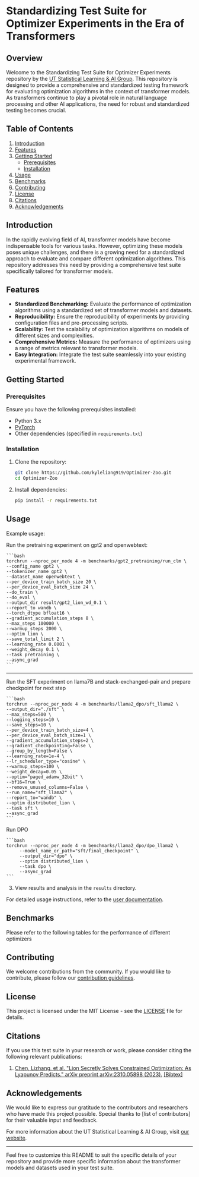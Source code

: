# Standardizing Test Suite for Optimizer Experiments in the Era of Transformers

## Overview

Welcome to the Standardizing Test Suite for Optimizer Experiments repository by the [UT Statistical Learning & AI Group](https://www.cs.utexas.edu/~qlearning/). This repository is designed to provide a comprehensive and standardized testing framework for evaluating optimization algorithms in the context of transformer models. As transformers continue to play a pivotal role in natural language processing and other AI applications, the need for robust and standardized testing becomes crucial.

## Table of Contents

1. [Introduction](#introduction)
2. [Features](#features)
3. [Getting Started](#getting-started)
    - [Prerequisites](#prerequisites)
    - [Installation](#installation)
4. [Usage](#usage)
5. [Benchmarks](#benchmarks)
6. [Contributing](#contributing)
7. [License](#license)
8. [Citations](#citations)
9. [Acknowledgements](#acknowledgements)

## Introduction

In the rapidly evolving field of AI, transformer models have become indispensable tools for various tasks. However, optimizing these models poses unique challenges, and there is a growing need for a standardized approach to evaluate and compare different optimization algorithms. This repository addresses this need by providing a comprehensive test suite specifically tailored for transformer models.

## Features

- **Standardized Benchmarking:** Evaluate the performance of optimization algorithms using a standardized set of transformer models and datasets.
- **Reproducibility:** Ensure the reproducibility of experiments by providing configuration files and pre-processing scripts.
- **Scalability:** Test the scalability of optimization algorithms on models of different sizes and complexities.
- **Comprehensive Metrics:** Measure the performance of optimizers using a range of metrics relevant to transformer models.
- **Easy Integration:** Integrate the test suite seamlessly into your existing experimental framework.

## Getting Started

### Prerequisites

Ensure you have the following prerequisites installed:

- Python 3.x
- [PyTorch](https://pytorch.org/get-started/locally/)
- Other dependencies (specified in `requirements.txt`)

### Installation

1. Clone the repository:

    ```bash
    git clone https://github.com/kyleliang919/Optimizer-Zoo.git
    cd Optimizer-Zoo
    ```

2. Install dependencies:

    ```bash
    pip install -r requirements.txt
    ```

## Usage

Example usage:

Run the pretraining experiment on gpt2 and openwebtext:

    ```bash
    torchrun --nproc_per_node 4 -m benchmarks/gpt2_pretraining/run_clm \
    --config_name gpt2 \
    --tokenizer_name gpt2 \
    --dataset_name openwebtext \
    --per_device_train_batch_size 20 \
    --per_device_eval_batch_size 24 \
    --do_train \
    --do_eval \
    --output_dir result/gpt2_lion_wd_0.1 \
    --report_to wandb \
    --torch_dtype bfloat16 \
    --gradient_accumulation_steps 8 \
    --max_steps 100000 \
    --warmup_steps 2000 \
    --optim lion \
    --save_total_limit 2 \
    --learning_rate 0.0001 \
    --weight_decay 0.1 \
    --task pretraining \
    --async_grad
    ```

---

Run the SFT experiment on llama7B and stack-exchanged-pair and prepare checkpoint for next step
    
    ```bash
    torchrun --nproc_per_node 4 -m benchmarks/llama2_dpo/sft_llama2 \
    --output_dir="./sft" \
    --max_steps=500 \
    --logging_steps=10 \
    --save_steps=10 \
    --per_device_train_batch_size=4 \
    --per_device_eval_batch_size=1 \
    --gradient_accumulation_steps=2 \
    --gradient_checkpointing=False \
    --group_by_length=False \
    --learning_rate=1e-4 \
    --lr_scheduler_type="cosine" \
    --warmup_steps=100 \
    --weight_decay=0.05 \
    --optim="paged_adamw_32bit" \
    --bf16=True \
    --remove_unused_columns=False \
    --run_name="sft_llama2" \
    --report_to="wandb" \
    --optim distributed_lion \
    --task sft \
    --async_grad
    ```

Run DPO

    ```bash
    torchrun --nproc_per_node 4 -m benchmarks/llama2_dpo/dpo_llama2 \
         --model_name_or_path="sft/final_checkpoint" \
         --output_dir="dpo" \
         --optim distributed_lion \
         --task dpo \
         --async_grad
    ```


3. View results and analysis in the `results` directory.

For detailed usage instructions, refer to the [user documentation](docs/user-docs.md).

## Benchmarks
Please refer to the following tables for the performance of different optimizers

## Contributing

We welcome contributions from the community. If you would like to contribute, please follow our [contribution guidelines](CONTRIBUTING.md).

## License

This project is licensed under the MIT License - see the [LICENSE](LICENSE) file for details.

## Citations

If you use this test suite in your research or work, please consider citing the following relevant publications:

1. [Chen, Lizhang, et al. "Lion Secretly Solves Constrained Optimization: As Lyapunov Predicts." arXiv preprint arXiv:2310.05898 (2023).](https://arxiv.org/abs/2310.05898) [[Bibtex]](https://scholar.googleusercontent.com/scholar.bib?q=info:VSH2VlwlnCoJ:scholar.google.com/&output=citation&scisdr=ClH2GPDxEMyG8inDrmE:AFWwaeYAAAAAZYXFtmFYCW7Y8CwiBWAoZU665a8&scisig=AFWwaeYAAAAAZYXFtj5e_waaw90lqnrPpQVHSy8&scisf=4&ct=citation&cd=-1&hl=en)

## Acknowledgements

We would like to express our gratitude to the contributors and researchers who have made this project possible. Special thanks to [list of contributors] for their valuable input and feedback.

For more information about the UT Statistical Learning & AI Group, visit [our website](https://www.cs.utexas.edu/~qlearning/).

---

Feel free to customize this README to suit the specific details of your repository and provide more specific information about the transformer models and datasets used in your test suite.
